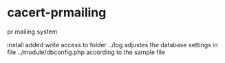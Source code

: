 cacert-prmailing
==============

pr mailing system

install
added write access to folder ../log
adjustes the database settings in file ../module/dbconfig.php according to the sample file
